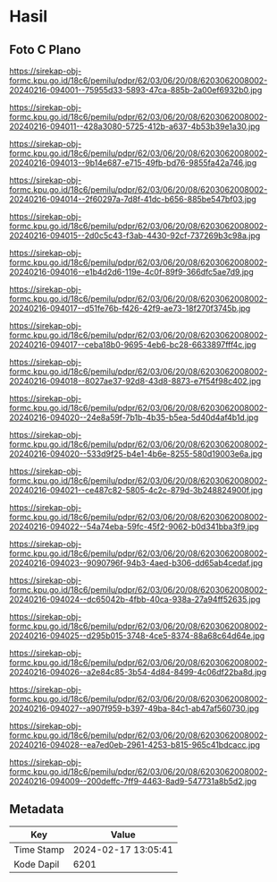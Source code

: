 # Hasil

## Foto C Plano

https://sirekap-obj-formc.kpu.go.id/18c6/pemilu/pdpr/62/03/06/20/08/6203062008002-20240216-094001--75955d33-5893-47ca-885b-2a00ef6932b0.jpg

https://sirekap-obj-formc.kpu.go.id/18c6/pemilu/pdpr/62/03/06/20/08/6203062008002-20240216-094011--428a3080-5725-412b-a637-4b53b39e1a30.jpg

https://sirekap-obj-formc.kpu.go.id/18c6/pemilu/pdpr/62/03/06/20/08/6203062008002-20240216-094013--9b14e687-e715-49fb-bd76-9855fa42a746.jpg

https://sirekap-obj-formc.kpu.go.id/18c6/pemilu/pdpr/62/03/06/20/08/6203062008002-20240216-094014--2f60297a-7d8f-41dc-b656-885be547bf03.jpg

https://sirekap-obj-formc.kpu.go.id/18c6/pemilu/pdpr/62/03/06/20/08/6203062008002-20240216-094015--2d0c5c43-f3ab-4430-92cf-737269b3c98a.jpg

https://sirekap-obj-formc.kpu.go.id/18c6/pemilu/pdpr/62/03/06/20/08/6203062008002-20240216-094016--e1b4d2d6-119e-4c0f-89f9-366dfc5ae7d9.jpg

https://sirekap-obj-formc.kpu.go.id/18c6/pemilu/pdpr/62/03/06/20/08/6203062008002-20240216-094017--d51fe76b-f426-42f9-ae73-18f270f3745b.jpg

https://sirekap-obj-formc.kpu.go.id/18c6/pemilu/pdpr/62/03/06/20/08/6203062008002-20240216-094017--ceba18b0-9695-4eb6-bc28-6633897fff4c.jpg

https://sirekap-obj-formc.kpu.go.id/18c6/pemilu/pdpr/62/03/06/20/08/6203062008002-20240216-094018--8027ae37-92d8-43d8-8873-e7f54f98c402.jpg

https://sirekap-obj-formc.kpu.go.id/18c6/pemilu/pdpr/62/03/06/20/08/6203062008002-20240216-094020--24e8a59f-7b1b-4b35-b5ea-5d40d4af4b1d.jpg

https://sirekap-obj-formc.kpu.go.id/18c6/pemilu/pdpr/62/03/06/20/08/6203062008002-20240216-094020--533d9f25-b4e1-4b6e-8255-580d19003e6a.jpg

https://sirekap-obj-formc.kpu.go.id/18c6/pemilu/pdpr/62/03/06/20/08/6203062008002-20240216-094021--ce487c82-5805-4c2c-879d-3b248824900f.jpg

https://sirekap-obj-formc.kpu.go.id/18c6/pemilu/pdpr/62/03/06/20/08/6203062008002-20240216-094022--54a74eba-59fc-45f2-9062-b0d341bba3f9.jpg

https://sirekap-obj-formc.kpu.go.id/18c6/pemilu/pdpr/62/03/06/20/08/6203062008002-20240216-094023--9090796f-94b3-4aed-b306-dd65ab4cedaf.jpg

https://sirekap-obj-formc.kpu.go.id/18c6/pemilu/pdpr/62/03/06/20/08/6203062008002-20240216-094024--dc65042b-4fbb-40ca-938a-27a94ff52635.jpg

https://sirekap-obj-formc.kpu.go.id/18c6/pemilu/pdpr/62/03/06/20/08/6203062008002-20240216-094025--d295b015-3748-4ce5-8374-88a68c64d64e.jpg

https://sirekap-obj-formc.kpu.go.id/18c6/pemilu/pdpr/62/03/06/20/08/6203062008002-20240216-094026--a2e84c85-3b54-4d84-8499-4c06df22ba8d.jpg

https://sirekap-obj-formc.kpu.go.id/18c6/pemilu/pdpr/62/03/06/20/08/6203062008002-20240216-094027--a907f959-b397-49ba-84c1-ab47af560730.jpg

https://sirekap-obj-formc.kpu.go.id/18c6/pemilu/pdpr/62/03/06/20/08/6203062008002-20240216-094028--ea7ed0eb-2961-4253-b815-965c41bdcacc.jpg

https://sirekap-obj-formc.kpu.go.id/18c6/pemilu/pdpr/62/03/06/20/08/6203062008002-20240216-094009--200deffc-7ff9-4463-8ad9-547731a8b5d2.jpg


## Metadata

| Key        | Value               |
| ---------- | ------------------- |
| Time Stamp | 2024-02-17 13:05:41 |
| Kode Dapil | 6201                |



